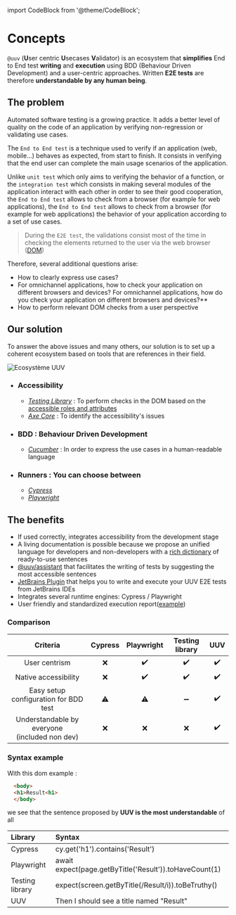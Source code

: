 import CodeBlock from '@theme/CodeBlock';

# Concepts
`@uuv` (**U**ser centric **U**secases **V**alidator) is an ecosystem that **simplifies** End to End test **writing** and **execution** using BDD (Behaviour Driven Development) and a user-centric approaches. Written **E2E tests** are therefore **understandable by any human being**.

## The problem

Automated software testing is a growing practice. It adds a better
level of quality on the code of an application by verifying non-regression or validating use cases.

The `End to End test` is a technique used to verify if an application (web,
mobile...) behaves as expected, from start to finish. It consists in verifying that the end user can complete the main usage scenarios of the application.

Unlike `unit test` which only aims to verifying the behavior of a function, or
the `integration test` which consists in making several modules of the application interact with each other in order to see their good cooperation, the `End to End test` allows to check from a browser (for example for web applications), the `End to End test` allows to check from a browser (for example for web applications) the behavior of your application according to a set of use cases.

> During the `E2E test`, the validations consist most of the time in checking the elements returned to the user via the web browser ([DOM](https://developer.mozilla.org/fr/docs/Web/API/Document_Object_Model))

Therefore, several additional questions arise:

- How to clearly express use cases?
- For omnichannel applications, how to check your application on different browsers and devices?
  For omnichannel applications, how do you check your application on different browsers and devices?**
- How to perform relevant DOM checks from a user perspective

## Our solution

To answer the above issues and many others, our solution is to set up a coherent ecosystem based on tools that are references in their field.

![Ecosystème UUV](@site/static/img/docs/ecosystem-uuv.png)

- ### Accessibility
  - *[Testing Library](https://testing-library.com/docs/)* : To perform checks in the DOM based on the [accessible roles and attributes](https://www.w3.org/TR/accname-1.1/)
  - *[Axe Core](https://github.com/dequelabs/axe-core)* : To identify the accessibility's issues
  

- ### BDD : Behaviour Driven Development
  - *[Cucumber](https://cucumber.io/)* : In order to express the use cases in a human-readable language
  

- ### Runners : You can choose between 
  - *[Cypress](https://www.cypress.io/)*
  - *[Playwright](https://playwright.dev/)*

## The benefits

- If used correctly, integrates accessibility from the development stage
- A living documentation is possible because we propose an unified language for developers and non-developers with a [rich dictionary](category/step-definition) of ready-to-use sentences
- [@uuv/assistant](tools/uuv-assistant) that facilitates the writing of tests by suggesting the most accessible sentences
- [JetBrains Plugin](tools/uuv-jetbrains-plugin) that helps you to write and execute your UUV E2E tests from JetBrains IDEs
- Integrates several runtime engines: Cypress / Playwright
- User friendly and standardized execution report([example](https://e2e-test-quest.github.io/kata-e2e-uuv/5-go-further/))

### Comparison
|                      Criteria                       | Cypress | Playwright | Testing library | UUV |  
|:---------------------------------------------------:|:-: |:-: |:-: |:-: |  
|                    User centrism                    | :x: | :heavy_check_mark: | :heavy_check_mark: | :heavy_check_mark: |  
|                Native accessibility                 | :x: | :heavy_check_mark: | :heavy_check_mark: | :heavy_check_mark: |  
|        Easy setup configuration for BDD test        | :warning: | :warning: | :heavy_minus_sign: | :heavy_check_mark: |  
| Understandable by everyone <br/> (included non dev) | :x: | :x: | :x: | :heavy_check_mark: |  

### Syntax example
With this dom example :
```html
  <body>
  <h1>Result<h1>
  </body>
```

we see that the sentence proposed by **UUV is the most understandable** of all<br/>

| Library         | Syntax                                                                                      |
|:----------------|:--------------------------------------------------------------------------------------------|
| Cypress         | <CodeBlock language="js">cy.get('h1').contains('Result')</CodeBlock>                       |
| Playwright      | <CodeBlock language="js">await expect(page.getByTitle('Result')).toHaveCount(1)</CodeBlock> |
| Testing library | <CodeBlock language="js">expect(screen.getByTitle(/Result/i)).toBeTruthy() </CodeBlock>     |
| UUV             | <CodeBlock language="gherkin">Then I should see a title named "Result"</CodeBlock>          |

